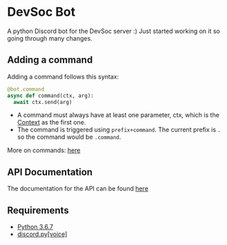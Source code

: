 # DevSoc Bot
A python Discord bot for the DevSoc server :) Just started working on it so going through many changes.

## Adding a command
Adding a command follows this syntax:
```python
@bot.command
async def command(ctx, arg):
  await ctx.send(arg)
```
* A command must always have at least one parameter, ctx, which is the [Context](https://discordpy.readthedocs.io/en/rewrite/ext/commands/api.html#discord.ext.commands.Context) as the first one.
* The command is triggered using `prefix+command`. The current prefix is `.` so the command would be `.command`.

More on commands: [here](https://discordpy.readthedocs.io/en/rewrite/ext/commands/commands.html)

## API Documentation
The documentation for the API can be found [here](https://discordpy.readthedocs.io/en/rewrite/index.html)


## Requirements
* [Python 3.6.7](https://www.python.org/downloads/release/python-367/)
* [discord.py[voice]](https://github.com/Rapptz/discord.py/tree/rewrite)
